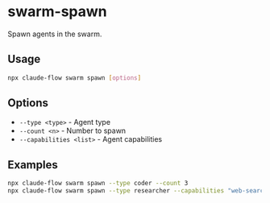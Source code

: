 # swarm-spawn

Spawn agents in the swarm.

## Usage
```bash
npx claude-flow swarm spawn [options]
```

## Options
- `--type <type>` - Agent type
- `--count <n>` - Number to spawn
- `--capabilities <list>` - Agent capabilities

## Examples
```bash
npx claude-flow swarm spawn --type coder --count 3
npx claude-flow swarm spawn --type researcher --capabilities "web-search,analysis"
```
